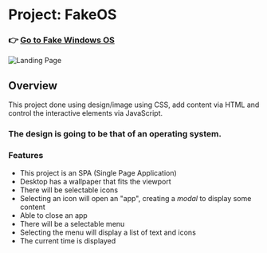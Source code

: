 # Project: FakeOS
### 👉 [Go to Fake Windows OS](https://fakeos1105.netlify.app)
![Landing Page](public/landing.png)

## Overview

This project done using design/image using CSS, add content via HTML and control the interactive elements via JavaScript.

### The design is going to be that of an operating system.

### Features

-   This project is an SPA (Single Page Application)
-   Desktop has a wallpaper that fits the viewport
-   There will be selectable icons
-   Selecting an icon will open an "app", creating a _modal_ to display some content
-   Able to close an app
-   There will be a selectable menu
-   Selecting the menu will display a list of text and icons
-   The current time is displayed 
